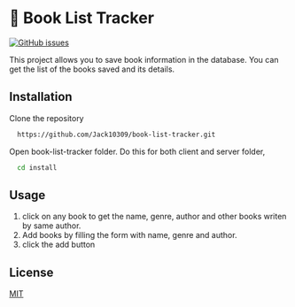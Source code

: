 
# 📕 Book List Tracker

[![GitHub issues](https://img.shields.io/github/issues/Jack10309/book-list-tracker)](https://github.com/Jack10309/book-list-tracker/issues)

This project allows you to save book information in the database. You can get the list of the books saved and its details.


## Installation

Clone the repository

```bash
  https://github.com/Jack10309/book-list-tracker.git
```

Open book-list-tracker folder. Do this for both client and server folder,
```bash
  cd install
```
    
## Usage

1. click on any book to get the name, genre, author and other books writen by same author.
1. Add books by filling the form with name, genre and author.
1. click the add button



## License

[MIT](https://choosealicense.com/licenses/mit/)

